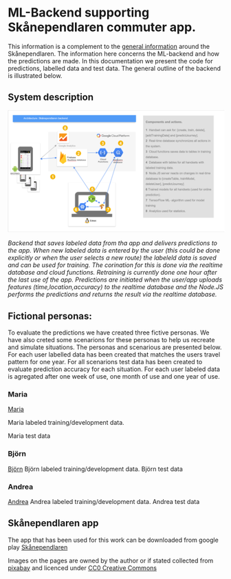 # ML-Backend supporting Skånependlaren commuter app.
This information is a complement to the [general information](https://skanependlaren.firebaseapp.com/) around the Skånependlaren. The information here concerns the ML-backend and how the predictions are made. In this documentation we present the code for predictions, labelled data and test data. The general outline of the backend is illustrated below.

## System description

![Backend](https://github.com/k3larra/commuter/blob/master/images/backend_skanependlaren.png "Little image")

*Backend that saves labeled data from tha app and delivers predictions to the app. When new labeled data is entered by the user (this could be done explicitly or when the user selects a new route) the labeleld data is saved and can be used for training. The corination for this is done via the realtime database and cloud functions. Retraining is currently done one hour after the last use of the app. Predictions are initiated when the user/app uploads features (time,location,accuracy) to the realtime database and the Node.JS performs the predictions and returns the result via the realtime database.*


## Fictional personas:
To evaluate the predictions we have created three fictive personas. We have also creted some scenarions for these personas to help us recreate and simulate situations. The personas and scenarious are presented below. For each user labelled data has been created that matches the users travel pattern for one year. For all scenarions test data has been created to evaluate prediction accuracy for each situation.
For each user labeled data is agregated after one week of use, one month of use and one year of use.

### Maria
[Maria](Maria.md)

Maria labeled training/development data.

Maria test data

### Björn
[Björn](Bjorn.md)
Björn labeled training/development data.
Björn test data

### Andrea
[Andrea](Andrea.md)
Andrea labeled training/development data.
Andrea test data

## Skånependlaren app
The app that has been used for this work can be downloaded from google play [Skånependlaren](https://skanependlaren.firebaseapp.com/)

Images on the pages are owned by the author or if stated collected from [pixabay](https://pixabay.com) and licenced under [CC0 Creative Commons]( https://creativecommons.org/publicdomain/zero/1.0/deed.en)
